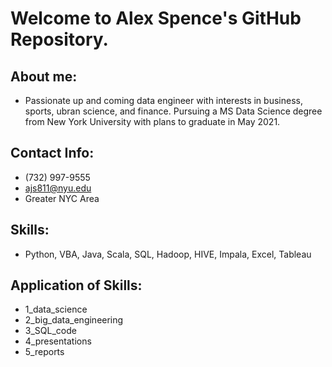 # Welcome to Alex Spence's GitHub Repository.

## About me:
- Passionate up and coming data engineer with interests in business, sports, ubran science, and finance.  Pursuing a MS Data Science degree from New York University with plans to graduate in May 2021.

## Contact Info:
- (732) 997-9555
- ajs811@nyu.edu
- Greater NYC Area

## Skills:
- Python, VBA, Java, Scala, SQL, Hadoop, HIVE, Impala, Excel, Tableau

## Application of Skills:
- 1_data_science
- 2_big_data_engineering
- 3_SQL_code
- 4_presentations
- 5_reports
